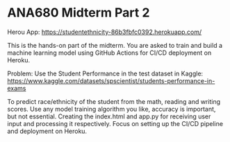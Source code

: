 # ANA680 Midterm Part 2

Herou App: https://studentethnicity-86b3fbfc0392.herokuapp.com/

This is the hands-on part of the midterm. You are asked to train and build a machine learning model using GitHub Actions for CI/CD deployment on Heroku.

Problem: Use the Student Performance in the test dataset in Kaggle: https://www.kaggle.com/datasets/spscientist/students-performance-in-exams

To predict race/ethnicity of the student from the math, reading and writing scores. Use any model training algorithm you like, accuracy is important, but not essential. Creating the index.html and app.py for receiving user input and processing it respectively. Focus on setting up the CI/CD pipeline and deployment on Heroku.
